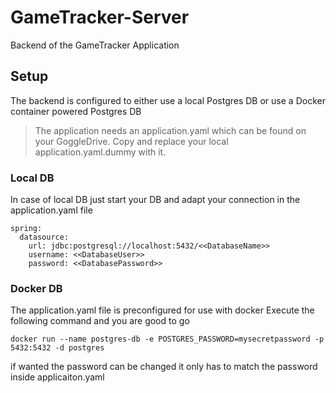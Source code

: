 # GameTracker-Server
Backend of the GameTracker Application

## Setup
The backend is configured to either use a local Postgres DB or use a Docker container powered Postgres DB

> The application needs an application.yaml which can be found on your GoggleDrive. Copy and replace your local application.yaml.dummy with it.

### Local DB
In case of local DB just start your DB and adapt your connection in the application.yaml file
```
spring:
  datasource:
    url: jdbc:postgresql://localhost:5432/<<DatabaseName>>
    username: <<DatabaseUser>>
    password: <<DatabasePassword>>
```
### Docker DB
The application.yaml file is preconfigured for use with docker 
Execute the following command and you are good to go
```
docker run --name postgres-db -e POSTGRES_PASSWORD=mysecretpassword -p 5432:5432 -d postgres
```
if wanted the password can be changed it only has to match the password inside applicaiton.yaml